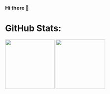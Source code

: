 ### Hi there 👋

# GitHub Stats:
<div display="flex">
  <img height="160em" src="https://github-readme-stats.vercel.app/api?username=H1bertto&show_icons=true&theme=dracula"/>
  <img height="160em" src="https://github-readme-stats.vercel.app/api/top-langs/?username=H1bertto&layout=compact&langs_count=5&theme=dracula"/>
</div>
<!--
**H1bertto/H1bertto** is a ✨ _special_ ✨ repository because its `README.md` (this file) appears on your GitHub profile.

Here are some ideas to get you started:

- 🔭 I’m currently working on ...
- 🌱 I’m currently learning ...
- 👯 I’m looking to collaborate on ...
- 🤔 I’m looking for help with ...
- 💬 Ask me about ...
- 📫 How to reach me: ...
- 😄 Pronouns: ...
- ⚡ Fun fact: ...
-->
